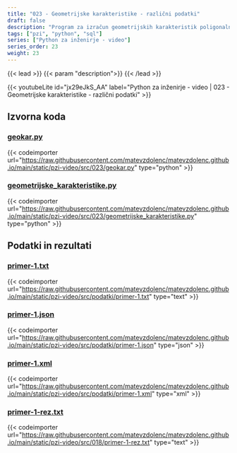 ```yaml
---
title: "023 - Geometrijske karakteristike - različni podatki"
draft: false
description: "Program za izračun geometrijskih karakteristik poligonalnih prerezov. Izvedba programa z možnostjo vnosa podatkov v različnih zapisih (TXT, XML, JSON, SQLite)."
tags: ["pzi", "python", "sql"]
series: ["Python za inženirje - video"]
series_order: 23
weight: 23
---
```


{{< lead >}}
{{< param "description">}}
{{< /lead >}}

{{< youtubeLite id="jx29eJkS_AA" label="Python za inženirje - video | 023 - Geometrijske karakteristike - različni podatki" >}}

## Izvorna koda

### [geokar.py](https://raw.githubusercontent.com/matevzdolenc/matevzdolenc.github.io/main/static/pzi-video/src/023/geokar.py)

{{< codeimporter url="https://raw.githubusercontent.com/matevzdolenc/matevzdolenc.github.io/main/static/pzi-video/src/023/geokar.py" type="python" >}}

### [geometrijske_karakteristike.py](https://raw.githubusercontent.com/matevzdolenc/matevzdolenc.github.io/main/static/pzi-video/src/023/geometrijske_karakteristike.py)

{{< codeimporter url="https://raw.githubusercontent.com/matevzdolenc/matevzdolenc.github.io/main/static/pzi-video/src/023/geometrijske_karakteristike.py" type="python" >}}

## Podatki in rezultati

### [primer-1.txt](https://raw.githubusercontent.com/matevzdolenc/matevzdolenc.github.io/main/static/pzi-video/src/podatki/primer-1.txt)

{{< codeimporter url="https://raw.githubusercontent.com/matevzdolenc/matevzdolenc.github.io/main/static/pzi-video/src/podatki/primer-1.txt" type="text" >}}

### [primer-1.json](https://raw.githubusercontent.com/matevzdolenc/matevzdolenc.github.io/main/static/pzi-video/src/podatki/primer-1.json)

{{< codeimporter url="https://raw.githubusercontent.com/matevzdolenc/matevzdolenc.github.io/main/static/pzi-video/src/podatki/primer-1.json" type="json" >}}

### [primer-1.xml](https://raw.githubusercontent.com/matevzdolenc/matevzdolenc.github.io/main/static/pzi-video/src/podatki/primer-1.xml)

{{< codeimporter url="https://raw.githubusercontent.com/matevzdolenc/matevzdolenc.github.io/main/static/pzi-video/src/podatki/primer-1.xml" type="xml" >}}

### [primer-1-rez.txt](https://raw.githubusercontent.com/matevzdolenc/matevzdolenc.github.io/main/static/pzi-video/src/018/primer-1-rez.txt)

{{< codeimporter url="https://raw.githubusercontent.com/matevzdolenc/matevzdolenc.github.io/main/static/pzi-video/src/018/primer-1-rez.txt" type="text" >}}

